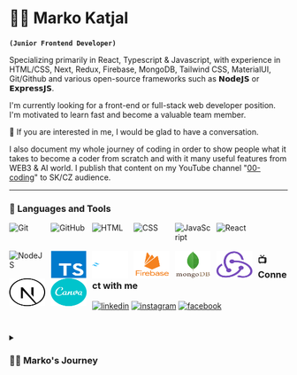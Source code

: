 # 🙋‍♂️ Marko Katjal

**`(Junior Frontend Developer)`**

Specializing primarily in React, Typescript & Javascript, with experience in HTML/CSS, Next, Redux, Firebase, MongoDB, Tailwind CSS, MaterialUI, Git/Github and various open-source frameworks such as 𝗡𝗼𝗱𝗲𝗝𝗦 or 𝗘𝘅𝗽𝗿𝗲𝘀𝘀𝗝𝗦.

I'm currently looking for a front-end or full-stack web developer position. I'm motivated to learn fast and become a valuable team member.

💬 If you are interested in me, I would be glad to have a conversation.
 

I also document my whole journey of coding in order to show people what it takes to become a coder from scratch and with it many useful features from WEB3 & AI world. I publish that content on my YouTube channel "[00-coding][youtube]" to SK/CZ audience.

---

### 🧰 Languages and Tools


<img align="left" alt="Git" height="50" width="65" style="padding-right:10px;" src="https://cdn.jsdelivr.net/gh/devicons/devicon/icons/git/git-original.svg" />
<img align="left" alt="GitHub" height="50" width="65" style="padding-right:10px;" src="https://cdn.jsdelivr.net/gh/devicons/devicon/icons/github/github-original.svg" />
<img align="left" alt="HTML" height="50" width="65" style="padding-right:10px;" src="https://cdn.jsdelivr.net/gh/devicons/devicon/icons/html5/html5-plain.svg" />
<img align="left" alt="CSS" height="50" width="65" style="padding-right:10px;" src="https://cdn.jsdelivr.net/gh/devicons/devicon/icons/css3/css3-plain.svg" />
<img align="left" alt="JavaScript" height="50" width="65" style="padding-right:10px;" src="https://cdn.jsdelivr.net/gh/devicons/devicon/icons/javascript/javascript-plain.svg" />
<img align="left" alt="React" height="50" width="65" style="padding-right:10px;" src="https://cdn.jsdelivr.net/gh/devicons/devicon/icons/react/react-original.svg" />
<img align="left" alt="NodeJS" height="50" width="65" style="padding-right:10px;" src="https://cdn.jsdelivr.net/gh/devicons/devicon/icons/nodejs/nodejs-original.svg" />
<img align="left" alt="TypeScript" height="50" width="65" style="padding-right:10px;" 
     src="https://raw.githubusercontent.com/devicons/devicon/v2.15.1/icons/typescript/typescript-original.svg" />
<img align="left" alt="Tailwind CSS" height="50" width="65" style="padding-right:10px;"      
     src="https://raw.githubusercontent.com/devicons/devicon/v2.15.1/icons/tailwindcss/tailwindcss-original-wordmark.svg" />
<img align="left" alt="Firebase" height="50" width="65" style="padding-right:10px;" 
     src="https://raw.githubusercontent.com/devicons/devicon/v2.15.1/icons/firebase/firebase-plain-wordmark.svg" />
<img align="left" alt="MongoDB" height="50" width="65" style="padding-right:10px;" 
     src="https://raw.githubusercontent.com/devicons/devicon/v2.15.1/icons/mongodb/mongodb-original-wordmark.svg" />
<img align="left" alt="Redux" height="50" width="65" style="padding-right:10px;" 
     src="https://raw.githubusercontent.com/devicons/devicon/v2.15.1/icons/redux/redux-original.svg" />
<img align="left" alt="Nextjs" height="50" width="65" style="padding-right:10px;" 
     src="https://raw.githubusercontent.com/devicons/devicon/v2.15.1/icons/nextjs/nextjs-line.svg" />
<img align="left" alt="Canva" height="50" width="65" style="padding-right:10px;" 
     src="https://raw.githubusercontent.com/devicons/devicon/v2.15.1/icons/canva/canva-original.svg" />
<br />

#

### 📺 Connect with me
<p align="left">
     <a href="https://www.linkedin.com/in/marko-katjal-90ab3320b/" target="blank"><img align="center" src="https://raw.githubusercontent.com/rahuldkjain/github-profile-readme-generator/master/src/images/icons/Social/linked-in-alt.svg" alt="linkedin" height="50" width="65" /></a>
     <a href="https://www.instagram.com/markokatjal/" target="blank"><img align="center" src="https://raw.githubusercontent.com/rahuldkjain/github-profile-readme-generator/master/src/images/icons/Social/instagram.svg" alt="instagram" height="50" width="65" /></a>
     <a href="https://www.facebook.com/markokatjal/" target="blank"><img align="center" src="https://raw.githubusercontent.com/rahuldkjain/github-profile-readme-generator/master/src/images/icons/Social/facebook-alt.svg" alt="facebook" height="50" width="65" /></a>
</p>

<!-- BEGIN YOUTUBE-CARDS -->
<!-- END YOUTUBE-CARDS -->

#

<details>
 <summary><h3>👨‍💻 Marko's Journey</h3></summary>
   I'm a 23 years old Slovak working on my own as a nutritionist. Which is a skill I felt like I needed to learn early in life in order to make my family healthy and also all the people around me, as this is the thing that everyone should take care of in the first place.
   After taking care of health, I started my coding journey thanks to my friend who's been able to learn everything he knows all by himself. He inspired me to try coding too and it quickly became my passion. I always loved to try new challenges in life and this one might be one of the biggest but also most valuable as I see great importance in it, especially for the future.
   There is nothing that I´m unwilling to learn, as long as it gives me purpose. So let's see what the future holds for me and I´ll make sure I'm prepared for anything to come.


[youtube]: https://www.youtube.com/channel/UCf7pXFEZnmMiK_DsujuChfA

